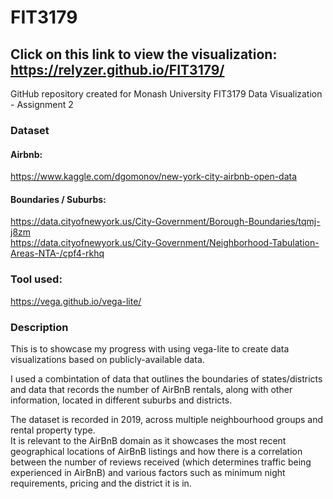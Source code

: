 # FIT3179

## Click on this link to view the visualization: https://relyzer.github.io/FIT3179/  
  
GitHub repository created for Monash University FIT3179 Data Visualization - Assignment 2
  
### **Dataset**  
#### Airbnb:  
https://www.kaggle.com/dgomonov/new-york-city-airbnb-open-data

#### Boundaries / Suburbs:  
https://data.cityofnewyork.us/City-Government/Borough-Boundaries/tqmj-j8zm  
https://data.cityofnewyork.us/City-Government/Neighborhood-Tabulation-Areas-NTA-/cpf4-rkhq
  
  
### **Tool used:**  
https://vega.github.io/vega-lite/
  
  
### **Description**  
This is to showcase my progress with using vega-lite to create data visualizations based on publicly-available data.  

I used a combintation of data that outlines the boundaries of states/districts and data that records the number of AirBnB rentals, along with other information, located in different suburbs and districts.  

The dataset is recorded in 2019, across multiple neighbourhood groups and rental property type.  
It is relevant to the AirBnB domain as it showcases the most recent geographical locations of AirBnB listings and how there is a correlation between the number of reviews received (which determines traffic being experienced in AirBnB) and various factors such as minimum night requirements, pricing and the district it is in.  

